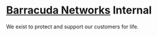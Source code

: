 # [Barracuda Networks](https://www.barracuda.com/) Internal

We exist to protect and support our customers for life.

